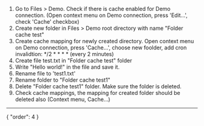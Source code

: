1. Go to Files > Demo. Check if there is cache enabled for Demo connection. (Open context menu on Demo connection, press 'Edit...', check 'Cache' checkbox)
2. Create new folder in Files > Demo root directory with name "Folder cache test"
3. Create cache mapping for newly created directory. Open context menu on Demo connection, press 'Cache...', choose new foolder, add cron invalidtion: */2 * * * * (every 2 minutes)
4. Create file test.txt in "Folder cache test" folder
5. Write "Hello world!" in the file and save it.
6. Rename file to 'test1.txt'
7. Rename folder to "Folder cache test1"
8. Delete "Folder cache test1" folder. Make sure the folder is deleted.
9. Check cache mappings, the mapping for created folder should be deleted also (Context menu, Cache...)

---
{
  "order": 4
}
